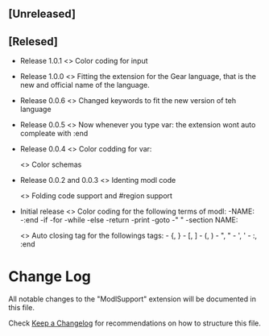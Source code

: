 ## [Unreleased]


## [Relesed]

- Release 1.0.1
    <<Added>> Color coding for input

- Release 1.0.0
    <<Updated>> Fitting the extension for the Gear language, that is the new and official name of the language.

- Release 0.0.6
    <<Updated>> Changed keywords to fit the new version of teh language

- Release 0.0.5
    <<Fixed>> Now whenever you type var: the extension wont auto compleate with :end

- Release 0.0.4
    <<Added>> Color codding for var:

    <<Updated>> Color schemas

- Release 0.0.2 and 0.0.3
    <<Added>> Identing modl code

    <<Added>> Folding code support and #region support

- Initial release
    <<Added>> Color coding for the following terms of modl:
        -NAME:
        -:end
        -if
        -for
        -while
        -else
        -return
        -print
        -goto
        -" "
        -section NAME:

    <<Added>> Auto closing tag for the followings tags:
        - {, }
        - [, ]
        - (, )
        - ", "
        - ', '
        - :, :end


# Change Log

All notable changes to the "ModlSupport" extension will be documented in this file.

Check [Keep a Changelog](http://keepachangelog.com/) for recommendations on how to structure this file.

